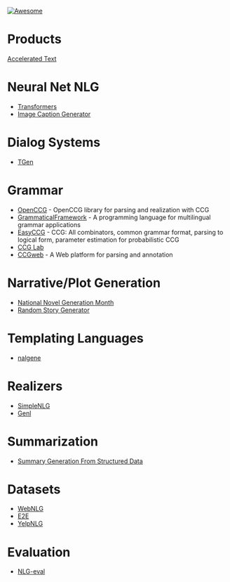 [![Awesome](https://awesome.re/badge.svg)](https://awesome.re)

# Products 

[Accelerated Text](https://github.com/tokenmill/accelerated-text)

# Neural Net NLG

- [Transformers](https://github.com/huggingface/transformers)
- [Image Caption Generator](https://github.com/neural-nuts/image-caption-generator)

# Dialog Systems

- [TGen](https://github.com/UFAL-DSG/tgen)

# Grammar

- [OpenCCG](https://github.com/OpenCCG/openccg) - OpenCCG library for parsing and realization with CCG
- [GrammaticalFramework](http://www.grammaticalframework.org/) - A programming language for multilingual grammar applications
- [EasyCCG](https://github.com/mikelewis0/easyccg) - CCG: All combinators, common grammar format, parsing to logical form, parameter estimation for probabilistic CCG
- [CCG Lab](https://github.com/bozsahin/ccglab)
- [CCGweb](texttheater/ccgweb) - A Web platform for parsing and annotation

# Narrative/Plot Generation

- [National Novel Generation Month ](https://github.com/nanogenmo)
- [Random Story Generator](https://github.com/aherriot/story-generator)

# Templating Languages

- [nalgene](https://github.com/spro/nalgene)


# Realizers

- [SimpleNLG](https://github.com/simplenlg/simplenlg)
- [Genl](https://github.com/kowey/GenI)

# Summarization

- [Summary Generation From Structured Data](https://github.com/akanimax/natural-language-summary-generation-from-structured-data)

# Datasets

- [WebNLG](https://github.com/ThiagoCF05/webnlg)
- [E2E](http://www.macs.hw.ac.uk/InteractionLab/E2E)
- [YelpNLG](https://nlds.soe.ucsc.edu/yelpnlg)

# Evaluation

- [NLG-eval](https://github.com/Maluuba/nlg-eval)

